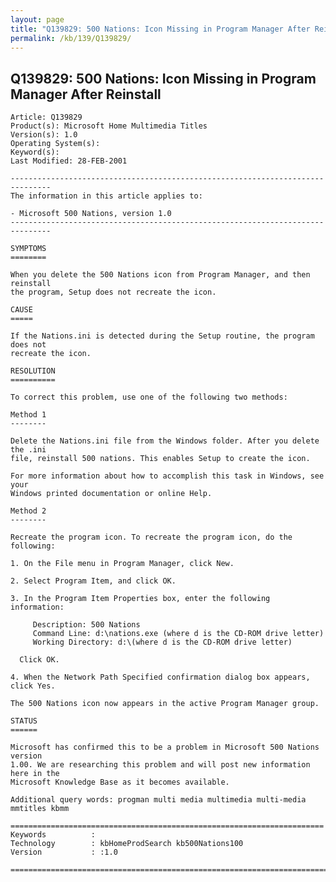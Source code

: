 ```yaml
---
layout: page
title: "Q139829: 500 Nations: Icon Missing in Program Manager After Reinstall"
permalink: /kb/139/Q139829/
---
```


## Q139829: 500 Nations: Icon Missing in Program Manager After Reinstall

	Article: Q139829
	Product(s): Microsoft Home Multimedia Titles
	Version(s): 1.0
	Operating System(s): 
	Keyword(s): 
	Last Modified: 28-FEB-2001
	
	-------------------------------------------------------------------------------
	The information in this article applies to:
	
	- Microsoft 500 Nations, version 1.0 
	-------------------------------------------------------------------------------
	
	SYMPTOMS
	========
	
	When you delete the 500 Nations icon from Program Manager, and then reinstall
	the program, Setup does not recreate the icon.
	
	CAUSE
	=====
	
	If the Nations.ini is detected during the Setup routine, the program does not
	recreate the icon.
	
	RESOLUTION
	==========
	
	To correct this problem, use one of the following two methods:
	
	Method 1
	--------
	
	Delete the Nations.ini file from the Windows folder. After you delete the .ini
	file, reinstall 500 nations. This enables Setup to create the icon.
	
	For more information about how to accomplish this task in Windows, see your
	Windows printed documentation or online Help.
	
	Method 2
	--------
	
	Recreate the program icon. To recreate the program icon, do the following:
	
	1. On the File menu in Program Manager, click New.
	
	2. Select Program Item, and click OK.
	
	3. In the Program Item Properties box, enter the following information:
	
	     Description: 500 Nations
	     Command Line: d:\nations.exe (where d is the CD-ROM drive letter)
	     Working Directory: d:\(where d is the CD-ROM drive letter)
	
	  Click OK.
	
	4. When the Network Path Specified confirmation dialog box appears, click Yes.
	
	The 500 Nations icon now appears in the active Program Manager group.
	
	STATUS
	======
	
	Microsoft has confirmed this to be a problem in Microsoft 500 Nations version
	1.00. We are researching this problem and will post new information here in the
	Microsoft Knowledge Base as it becomes available.
	
	Additional query words: progman multi media multimedia multi-media mmtitles kbmm
	
	======================================================================
	Keywords          :  
	Technology        : kbHomeProdSearch kb500Nations100
	Version           : :1.0
	
	=============================================================================
	
